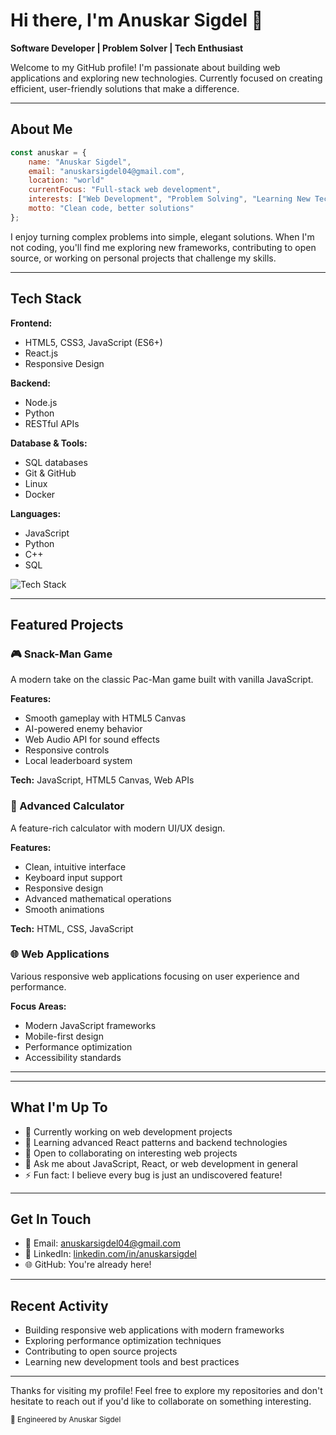 # Hi there, I'm Anuskar Sigdel 👋

**Software Developer | Problem Solver | Tech Enthusiast**

Welcome to my GitHub profile! I'm passionate about building web applications and exploring new technologies. Currently focused on creating efficient, user-friendly solutions that make a difference.

---

## About Me

```javascript
const anuskar = {
    name: "Anuskar Sigdel",
    email: "anuskarsigdel04@gmail.com",
    location: "world"
    currentFocus: "Full-stack web development",
    interests: ["Web Development", "Problem Solving", "Learning New Tech"],
    motto: "Clean code, better solutions"
};
```

I enjoy turning complex problems into simple, elegant solutions. When I'm not coding, you'll find me exploring new frameworks, contributing to open source, or working on personal projects that challenge my skills.

---

## Tech Stack

**Frontend:**
- HTML5, CSS3, JavaScript (ES6+)
- React.js
- Responsive Design

**Backend:**
- Node.js
- Python
- RESTful APIs

**Database & Tools:**
- SQL databases
- Git & GitHub
- Linux
- Docker

**Languages:**
- JavaScript
- Python
- C++
- SQL

<img src="https://skillicons.dev/icons?i=html,css,js,react,nodejs,python,cpp,sql,docker,linux,git,github&theme=light" alt="Tech Stack" />

---

## Featured Projects

### 🎮 Snack-Man Game
A modern take on the classic Pac-Man game built with vanilla JavaScript.

**Features:**
- Smooth gameplay with HTML5 Canvas
- AI-powered enemy behavior
- Web Audio API for sound effects
- Responsive controls
- Local leaderboard system

**Tech:** JavaScript, HTML5 Canvas, Web APIs

### 🧮 Advanced Calculator
A feature-rich calculator with modern UI/UX design.

**Features:**
- Clean, intuitive interface
- Keyboard input support
- Responsive design
- Advanced mathematical operations
- Smooth animations

**Tech:** HTML, CSS, JavaScript

### 🌐 Web Applications
Various responsive web applications focusing on user experience and performance.

**Focus Areas:**
- Modern JavaScript frameworks
- Mobile-first design
- Performance optimization
- Accessibility standards

---



---

## What I'm Up To

- 🔭 Currently working on web development projects
- 🌱 Learning advanced React patterns and backend technologies
- 👯 Open to collaborating on interesting web projects
- 💬 Ask me about JavaScript, React, or web development in general
- ⚡ Fun fact: I believe every bug is just an undiscovered feature!

---

## Get In Touch

- 📧 Email: [anuskarsigdel04@gmail.com](mailto:anuskarsigdel04@gmail.com)
- 💼 LinkedIn: [linkedin.com/in/anuskarsigdel](https://linkedin.com/in/anuskarsigdel)
- 🌐 GitHub: You're already here!

---

## Recent Activity

- Building responsive web applications with modern frameworks
- Exploring performance optimization techniques
- Contributing to open source projects
- Learning new development tools and best practices

---

Thanks for visiting my profile! Feel free to explore my repositories and don't hesitate to reach out if you'd like to collaborate on something interesting.

<sub>🚀 Engineered by Anuskar Sigdel 

</div>
